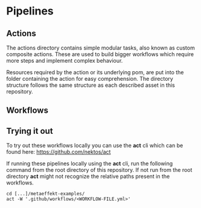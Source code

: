 # Pipelines

## Actions

The actions directory contains simple modular tasks, also known as custom composite actions. These are used to build bigger
workflows which require more steps and implement complex behaviour.

Resources required by the action or its underlying pom, are put into the folder containing the action for easy comprehension.
The directory structure follows the same structure as each described asset in this repository. 

## Workflows

## Trying it out

To try out these workflows locally you can use the **act** cli which can be found here:
https://github.com/nektos/act

If running these pipelines locally using the **act** cli, run the following command from the root directory of this
repository. If not run from the root directory **act** might not recognize the relative paths present in the workflows.

~~~
cd [...]/metaeffekt-examples/
act -W '.github/workflows/<WORKFLOW-FILE.yml>'
~~~